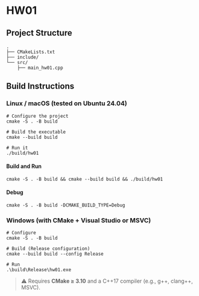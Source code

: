 # HW01

## Project Structure

```
.
├── CMakeLists.txt
├── include/
└── src/
    ├── main_hw01.cpp
```

## Build Instructions

### Linux / macOS (tested on Ubuntu 24.04)

```
# Configure the project
cmake -S . -B build

# Build the executable
cmake --build build

# Run it
./build/hw01
```

#### Build and Run

```
cmake -S . -B build && cmake --build build && ./build/hw01
```

#### Debug

```
cmake -S . -B build -DCMAKE_BUILD_TYPE=Debug
```

### Windows (with CMake + Visual Studio or MSVC)

```
# Configure
cmake -S . -B build

# Build (Release configuration)
cmake --build build --config Release

# Run
.\build\Release\hw01.exe
```

> ⚠️ Requires **CMake ≥ 3.10** and a C++17 compiler (e.g., g++, clang++, MSVC).
